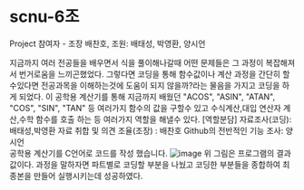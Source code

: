 # scnu-6조
Project 참여자 - 조장 배찬호, 조원: 배태성, 박영환, 양시언


지금까지 여러 전공들을 배우면서 식을 풀이해나갈때 어떤 문제들은 그 과정이 복잡해져서 번거로움을 느끼곤했었다.
그렇다면 코딩을 통해 함수값이나 계산 과정을 간단히 할수있다면 전공과목을 이해하는것에 도움이 되지 않을까?라는 물음을 가지고 코딩을 하게 되었다.
이 공학용 계산기를 통해 지금까지 배웠던 "ACOS", "ASIN", "ATAN", "COS", "SIN", "TAN"
등 여러가지 함수의 값을 구할수 있고 수식계산,대입 연산자 계산,수학 함수를 호출 하는 등 여러가지 역할을 해낼수 있다.
[역할분담] 자료조사(코딩):배태성,박영환  자료 취합 및 의견 조율(조장) : 배찬호 Github의 전반적인 기능 조사: 양시언   
공학용 계산기를 C언어로 코드를 작성 했습니다.
![image](https://user-images.githubusercontent.com/101316864/165744709-8e11fdd4-7f41-4821-a035-ffb03f4a1802.png)
위 그림은 프로그램의 결과값이다.
과정을 말하자면 파트별로 코딩할 부분을 나눴고 코딩한 부분들을 종합하여 최종본을 만들어 실행시키는데 성공하였다.
